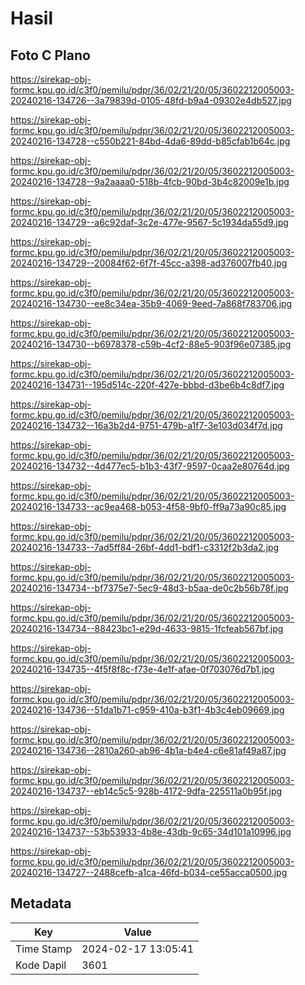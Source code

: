 # Hasil

## Foto C Plano

https://sirekap-obj-formc.kpu.go.id/c3f0/pemilu/pdpr/36/02/21/20/05/3602212005003-20240216-134726--3a79839d-0105-48fd-b9a4-09302e4db527.jpg

https://sirekap-obj-formc.kpu.go.id/c3f0/pemilu/pdpr/36/02/21/20/05/3602212005003-20240216-134728--c550b221-84bd-4da6-89dd-b85cfab1b64c.jpg

https://sirekap-obj-formc.kpu.go.id/c3f0/pemilu/pdpr/36/02/21/20/05/3602212005003-20240216-134728--9a2aaaa0-518b-4fcb-90bd-3b4c82009e1b.jpg

https://sirekap-obj-formc.kpu.go.id/c3f0/pemilu/pdpr/36/02/21/20/05/3602212005003-20240216-134729--a6c92daf-3c2e-477e-9567-5c1934da55d9.jpg

https://sirekap-obj-formc.kpu.go.id/c3f0/pemilu/pdpr/36/02/21/20/05/3602212005003-20240216-134729--20084f62-6f7f-45cc-a398-ad376007fb40.jpg

https://sirekap-obj-formc.kpu.go.id/c3f0/pemilu/pdpr/36/02/21/20/05/3602212005003-20240216-134730--ee8c34ea-35b9-4069-9eed-7a868f783706.jpg

https://sirekap-obj-formc.kpu.go.id/c3f0/pemilu/pdpr/36/02/21/20/05/3602212005003-20240216-134730--b6978378-c59b-4cf2-88e5-903f96e07385.jpg

https://sirekap-obj-formc.kpu.go.id/c3f0/pemilu/pdpr/36/02/21/20/05/3602212005003-20240216-134731--195d514c-220f-427e-bbbd-d3be6b4c8df7.jpg

https://sirekap-obj-formc.kpu.go.id/c3f0/pemilu/pdpr/36/02/21/20/05/3602212005003-20240216-134732--16a3b2d4-9751-479b-a1f7-3e103d034f7d.jpg

https://sirekap-obj-formc.kpu.go.id/c3f0/pemilu/pdpr/36/02/21/20/05/3602212005003-20240216-134732--4d477ec5-b1b3-43f7-9597-0caa2e80764d.jpg

https://sirekap-obj-formc.kpu.go.id/c3f0/pemilu/pdpr/36/02/21/20/05/3602212005003-20240216-134733--ac9ea468-b053-4f58-9bf0-ff9a73a90c85.jpg

https://sirekap-obj-formc.kpu.go.id/c3f0/pemilu/pdpr/36/02/21/20/05/3602212005003-20240216-134733--7ad5ff84-26bf-4dd1-bdf1-c3312f2b3da2.jpg

https://sirekap-obj-formc.kpu.go.id/c3f0/pemilu/pdpr/36/02/21/20/05/3602212005003-20240216-134734--bf7375e7-5ec9-48d3-b5aa-de0c2b56b78f.jpg

https://sirekap-obj-formc.kpu.go.id/c3f0/pemilu/pdpr/36/02/21/20/05/3602212005003-20240216-134734--88423bc1-e29d-4633-9815-1fcfeab567bf.jpg

https://sirekap-obj-formc.kpu.go.id/c3f0/pemilu/pdpr/36/02/21/20/05/3602212005003-20240216-134735--4f5f8f8c-f73e-4e1f-afae-0f703076d7b1.jpg

https://sirekap-obj-formc.kpu.go.id/c3f0/pemilu/pdpr/36/02/21/20/05/3602212005003-20240216-134736--51da1b71-c959-410a-b3f1-4b3c4eb09669.jpg

https://sirekap-obj-formc.kpu.go.id/c3f0/pemilu/pdpr/36/02/21/20/05/3602212005003-20240216-134736--2810a260-ab96-4b1a-b4e4-c6e81af49a87.jpg

https://sirekap-obj-formc.kpu.go.id/c3f0/pemilu/pdpr/36/02/21/20/05/3602212005003-20240216-134737--eb14c5c5-928b-4172-9dfa-225511a0b95f.jpg

https://sirekap-obj-formc.kpu.go.id/c3f0/pemilu/pdpr/36/02/21/20/05/3602212005003-20240216-134737--53b53933-4b8e-43db-9c65-34d101a10996.jpg

https://sirekap-obj-formc.kpu.go.id/c3f0/pemilu/pdpr/36/02/21/20/05/3602212005003-20240216-134727--2488cefb-a1ca-46fd-b034-ce55acca0500.jpg


## Metadata

| Key        | Value               |
| ---------- | ------------------- |
| Time Stamp | 2024-02-17 13:05:41 |
| Kode Dapil | 3601                |




